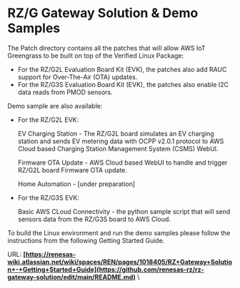 # RZ/G Gateway Solution & Demo Samples #
The Patch directory contains all the patches that will allow AWS IoT Greengrass to be built on top of the Verified Linux Package:
- For the RZ/G2L Evaluation Board Kit (EVK), the patches also add RAUC support for Over-The-Air (OTA) updates.
- For the RZ/G3S Evaluation Board Kit (EVK), the patches also enable I2C data reads from PMOD sensors.

Demo sample are also available:
- For the RZ/G2L EVK:

  EV Charging Station - The RZ/G2L board simulates an EV charging station and sends EV metering data with OCPP v2.0.1 protocol to AWS Cloud based Charging Station Management System (CSMS) WebUI.

  Firmware OTA Update - AWS Cloud based WebUI to handle and trigger RZ/G2L board Firmware OTA update.

  Home Automation - [under preparation]
- For the RZ/G3S EVK:

  Basic AWS CLoud Connectivity - the python sample script that will send sensors data from the RZ/G3S board to AWS Cloud.

To build the Linux environment and run the demo samples please follow the instructions from the following Getting Started Guide.

URL: **[https://renesas-wiki.atlassian.net/wiki/spaces/REN/pages/1018405/RZ+Gateway+Solution+-+Getting+Started+Guide](https://github.com/renesas-rz/rz-gateway-solution/edit/main/README.md)** \
